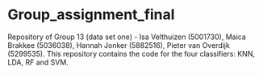 # Group_assignment_final
Repository of Group 13 (data set one) - Isa Velthuizen (5001730), Maica Brakkee (5036038), Hannah Jonker (5882516), Pieter van Overdijk (5299535).
This repository contains the code for the four classifiers: KNN, LDA, RF and SVM. 
